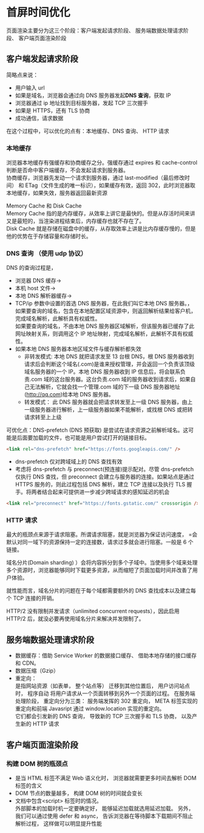 # 首屏时间优化

页面渲染主要分为这三个阶段：客户端发起请求阶段、 服务端数据处理请求阶段、 客户端⻚⾯渲染阶段

## 客户端发起请求阶段

简略点来说：

- 用户输入 url
- 如果是域名，浏览器会通过向 DNS 服务器发起**DNS 查询**，获取 IP
- 浏览器通过 ip 地址找到目标服务器，发起 TCP 三次握手
- 如果是 HTTPS，还有 TLS 协商
- 成功通信，请求数据

在这个过程中，可以优化的点有：本地缓存、DNS 查询、 HTTP 请求

### 本地缓存

浏览器本地缓存有强缓存和协商缓存之分。强缓存通过 expires 和 cache-control 判断是否命中客户端缓存，不会发起请求到服务器。  
 协商缓存，浏览器先发动一个请求到服务器，通过 last-modified（最后修改时间） 和 ETag（文件生成的唯一标识），如果缓存有效，返回 302，此时浏览器取本地缓存，如果失效，服务器返回最新资源

Memory Cache 和 Disk Cache  
 Memory Cache 指的是内存缓存，从效率上讲它是最快的。但是从存活时间来讲又是最短的，当渲染进程结束后，内存缓存也就不存在了。  
 Disk Cache 就是存储在磁盘中的缓存，从存取效率上讲是比内存缓存慢的，但是他的优势在于存储容量和存储时长。

### DNS 查询 （使用 udp 协议）

DNS 的查询过程是，

- 浏览器 DNS 缓存->
- 本机 host 文件->
- 本地 DNS 解析器缓存->
- TCP/ip 参数中设置的首选 DNS 服务器，在此我们叫它本地 DNS 服务器。，如果要查询的域名，包含在本地配置区域资源中，则返回解析结果给客户机，完成域名解析，此解析具有权威性。  
  如果要查询的域名，不由本地 DNS 服务器区域解析，但该服务器已缓存了此网址映射关系，则调用这个 IP 地址映射，完成域名解析，此解析不具有权威性。
- 如果本地 DNS 服务器本地区域文件与缓存解析都失效
  - 非转发模式: 本地 DNS 就把请求发至 13 台根 DNS，根 DNS 服务器收到请求后会判断这个域名(.com)是谁来授权管理，并会返回一个负责该顶级域名服务器的一个 IP。本地 DNS 服务器收到 IP 信息后，将会联系负责.com 域的这台服务器。这台负责.com 域的服务器收到请求后，如果自己无法解析，它就会找一个管理.com 域的下一级 DNS 服务器地址(http://qq.com)给本地 DNS 服务器。
  - 转发模式： 此 DNS 服务器就会把请求转发至上一级 DNS 服务器，由上一级服务器进行解析，上一级服务器如果不能解析，或找根 DNS 或把转请求转至上上级

可优化点：DNS-prefetch (DNS 预获取) 是尝试在请求资源之前解析域名。这可能是后面要加载的文件，也可能是用户尝试打开的链接目标。

```html
<link rel="dns-prefetch" href="https://fonts.googleapis.com/" />
```

- dns-prefetch 仅对跨域域上的 DNS 查找有效
- 考虑将 dns-prefetch 与 preconnect(预连接)提示配对。尽管 dns-prefetch 仅执行 DNS 查找，但 preconnect 会建立与服务器的连接。如果站点是通过 HTTPS 服务的，则此过程包括 DNS 解析，建立 TCP 连接以及执行 TLS 握手。将两者结合起来可提供进一步减少跨域请求的感知延迟的机会

```html
<link rel="preconnect" href="https://fonts.gstatic.com/" crossorigin /> <link rel="dns-prefetch" href="https://fonts.gstatic.com/" />
```

### HTTP 请求

最⼤的瓶颈点来源于请求阻塞。所谓请求阻塞，就是浏览器为保证访问速度， =会默认对同⼀域下的资源保持⼀定的连接数，请求过多就会进⾏阻塞。一般是 6 个链接。

域名分片(Domain sharding) ）会将内容拆分到多个子域中。当使用多个域来处理多个资源时，浏览器能够同时下载更多资源，从而缩短了页面加载时间并改善了用户体验。

就性能而言，域名分片的问题在于每个域都需要额外的 DNS 查找成本以及建立每个 TCP 连接的开销。

HTTP/2 没有限制并发请求（unlimited concurrent requests），因此启用 HTTP/2 后，就没必要再使用域名分片来解决并发限制了。

## 服务端数据处理请求阶段

- 数据缓存：借助 Service Worker 的数据接⼝缓存、 借助本地存储的接⼝缓存和 CDN。
- 数据压缩（Gzip）
- 重定向：  
  是指⽹站资源（如表单， 整个站点等） 迁移到其他位置后， ⽤户访问站点时， 程序⾃动 将⽤户请求从⼀个⻚⾯转移到另外⼀个⻚⾯的过程。 在服务端处理阶段， 重定向分为三类： 服务端发挥的 302 重定向， META 标签实现的重定向和前端 Javasript 通过 window.location 实现的重定向。  
  它们都会引发新的 DNS 查询， 导致新的 TCP 三次握⼿和 TLS 协商， 以及产⽣新的 HTTP 请求

## 客户端⻚⾯渲染阶段

### 构建 DOM 树的瓶颈点

- 是当 HTML 标签不满⾜ Web 语义化时， 浏览器就需要更多时间去解析 DOM 标签的含义
- DOM 节点的数量越多， 构建 DOM 树的时间就会变⻓
- ⽂档中包含\<script> 标签时的情况。  
  外部脚本的加载时机⼀定要确定好， 能够延迟加载就选⽤延迟加载。 另外， 我们可以通过使⽤ defer 和 async， 告诉浏览器在等待脚本下载期间不阻⽌解析过程， 这样做可以明显提升性能
